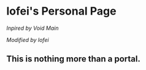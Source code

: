 # lofei's Personal Page

*Inpired by Void Main*

*Modified by lofei*

## This is nothing more than a portal.
